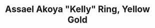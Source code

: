 ---
title: Assael Akoya "Kelly" Ring, Yellow Gold
description: |
  The Assael Kelly Ring is simple and refined. The cream and rose overtones from the Akoya pearl and high polish 18K Gold band are a perfect combination. The Kelly ring can be stacked or worn alone.
specs: |
  Akoya Cultured Pearl, 8.0 - 8.5mm, set in 18K Yellow Gold. Also available in 18K White Gold.
images:
  - image_path: /uploads/assael-akoya-kelly-ring-yellow-gold.jpg
order_number: 10
categories:
  - rings
---